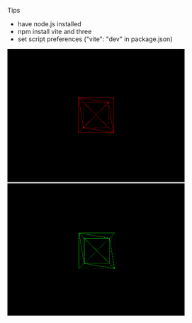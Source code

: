 Tips

<ul>
<li>have node.js installed</li>
<li>npm install vite and three</li>  
<li>set script preferences ("vite": "dev" in package.json)</li>
</ul>


<img src="images/wireframe.png" width="400" alt="screenshot of cube">
<img src="images/image.png" width="400" alt="screenshot of cube">
